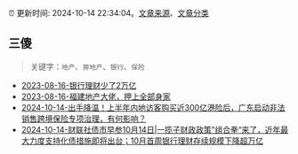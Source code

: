 :alarm_clock: 更新时间: 2024-10-14 22:34:04。[文章来源](/README.md)、[文章分类](/TAGS.md)

## 三傻


> 关键字：`地产`、`房地产`、`银行`、`保险`



- [2023-08-16-银行理财少了2万亿](https://www.aicaijing.com.cn/article/18565) 
- [2023-08-16-福建地产大佬，押上全部身家](https://www.aicaijing.com.cn/article/18567) 
- [2024-10-14-出手降温！上半年内地访客购买近300亿港险后，广东启动非法销售跨境保险专项治理，有何影响？](https://www.cls.cn/detail/1823980) 
- [2024-10-14-财联社债市早参10月14日|一揽子财政政策”组合拳“来了，近年最大力度支持化债措施即将出台；10月首周银行理财存续规模下降超万亿](https://www.cls.cn/detail/1823983) 
